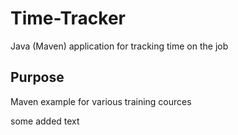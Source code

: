 # Time-Tracker

Java (Maven) application for tracking time on the job

## Purpose

Maven example for various training cources

some added text
